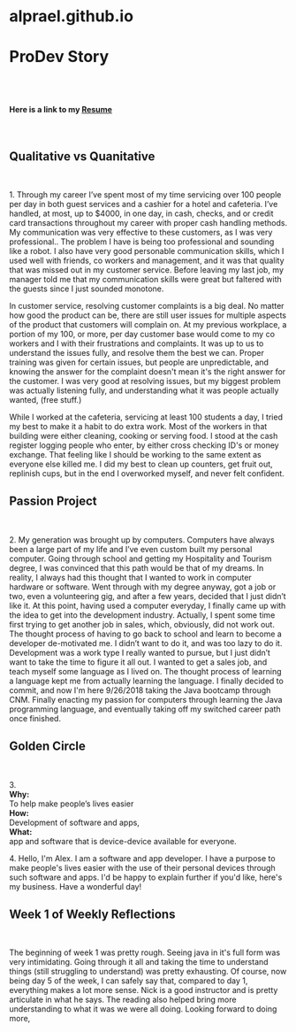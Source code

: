 # alprael.github.io
<html>
  <h1><strong>ProDev Story</strong></h1> <BR><BR><BR>
    <strong>Here is a link to my <a href="https://cdn.rawgit.com/alprael/Alex_resume_deepdive/5098d5b0/resume%204.pdf">Resume</a><BR><BR><BR></strong>
      <strong><h2>Qualitative vs Quanitative</h2></strong>  <BR>
   <p>1.	Through my career I’ve spent most of my time servicing over 100 people per day in both guest services and a cashier for a hotel and cafeteria. I’ve handled, at most, up to $4000, in one day, in cash, checks, and or credit card transactions throughout my career with proper cash handling methods.  My communication was very effective to these customers, as I was very professional.. The problem I have is being too professional and sounding like a robot. I also have very good personable communication skills, which I used well with friends, co workers and management, and it was that quality that was missed out in my customer service. Before leaving my last job, my manager told me that my communication skills were great but faltered with the guests since I just sounded monotone.</p>

   <p>In customer service, resolving customer complaints is a big deal. No matter how good the product can be, there are still user issues for multiple aspects of the product that customers will complain on. At my previous workplace, a portion of my 100, or more, per day customer base would come to my co workers and I with their frustrations and complaints. It was up to us to understand the issues fully, and resolve them the best we can. Proper training was given for certain issues, but people are unpredictable, and knowing the answer for the complaint doesn't mean it's the right answer for the customer. I was very good at resolving issues, but my biggest problem was actually listening fully, and understanding what it was people actually wanted, (free stuff.)</p>

   <p>While I worked at the cafeteria, servicing at least 100 students a day, I tried my best to make it a habit to do extra work. Most of the workers in that building were either cleaning, cooking or serving food. I stood at the cash register logging people who enter, by either cross checking ID's or money exchange. That feeling like I should be working to the same extent as everyone else killed me. I did my best to clean up counters, get fruit out, replinish cups, but in the end I overworked myself, and never felt confident.</p>

   <strong><h2>Passion Project</strong></h2><BR>
   <p>2.	My generation was brought up by computers. Computers have always been a large part of my life and I’ve even custom built my personal computer. Going through school and getting my Hospitality and Tourism degree, I was convinced that this path would be that of my dreams. In reality, I always had this thought that I wanted to work in computer hardware or software. Went through with my degree anyway, got a job or two, even a volunteering gig, and after a few years, decided that I just didn’t like it. At this point, having used a computer everyday, I finally came up with the idea to get into the development industry. Actually, I spent some time first trying to get another job in sales, which, obviously, did not work out. The thought process of having to go back to school and learn to become a developer de-motivated me. I didn’t want to do it, and was too lazy to do it. Development was a work type I really wanted to pursue, but I just didn’t want to take the time to figure it all out. I wanted to get a sales job, and teach myself some language as I lived on. The thought process of learning a language kept me from actually learning the language. I finally decided to commit, and now I'm here 9/26/2018 taking the Java bootcamp through CNM. Finally enacting my passion for computers through learning the Java programming language, and eventually taking off my switched career path once finished.</p>

   <strong><h2>Golden Circle</h2></strong><BR>
   <p>3.<br><strong>Why:</strong><br> To help make people’s lives easier<br>
  <strong>How:</strong><br> Development of software and apps,<br>
  <strong>What:</strong><br> app and software that is device-device available for everyone.</p>
   <p>4.	Hello, I'm Alex. I am a software and app developer. I have a purpose to make people's lives easier with the use of their personal devices through such software and apps. I'd be happy to explain further if you'd like, here's my business. Have a wonderful day!</p>

<h2><strong> Week 1 of Weekly Reflections</strong> </h2><BR>
  <p> The beginning of week 1 was pretty rough. Seeing java in it's full form was very intimidating. Going through it all and taking the time to understand things (still struggling to understand) was pretty exhausting. Of course, now being day 5 of the week, I can safely say that, compared to day 1, everything makes a lot more sense. Nick is a good instructor and is pretty articulate in what he says. The reading also helped bring more understanding to what it was we were all doing. Looking forward to doing more,</p>
</html>
